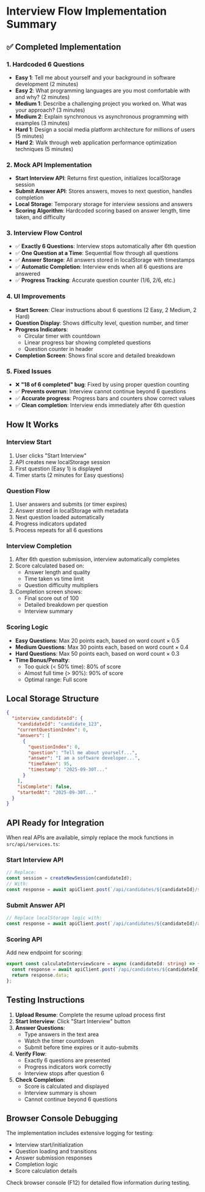 # Interview Flow Implementation Summary

## ✅ **Completed Implementation**

### **1. Hardcoded 6 Questions**
- **Easy 1**: Tell me about yourself and your background in software development (2 minutes)
- **Easy 2**: What programming languages are you most comfortable with and why? (2 minutes)
- **Medium 1**: Describe a challenging project you worked on. What was your approach? (3 minutes)
- **Medium 2**: Explain synchronous vs asynchronous programming with examples (3 minutes)
- **Hard 1**: Design a social media platform architecture for millions of users (5 minutes)
- **Hard 2**: Walk through web application performance optimization techniques (5 minutes)

### **2. Mock API Implementation**
- **Start Interview API**: Returns first question, initializes localStorage session
- **Submit Answer API**: Stores answers, moves to next question, handles completion
- **Local Storage**: Temporary storage for interview sessions and answers
- **Scoring Algorithm**: Hardcoded scoring based on answer length, time taken, and difficulty

### **3. Interview Flow Control**
- ✅ **Exactly 6 Questions**: Interview stops automatically after 6th question
- ✅ **One Question at a Time**: Sequential flow through all questions
- ✅ **Answer Storage**: All answers stored in localStorage with timestamps
- ✅ **Automatic Completion**: Interview ends when all 6 questions are answered
- ✅ **Progress Tracking**: Accurate question counter (1/6, 2/6, etc.)

### **4. UI Improvements**
- **Start Screen**: Clear instructions about 6 questions (2 Easy, 2 Medium, 2 Hard)
- **Question Display**: Shows difficulty level, question number, and timer
- **Progress Indicators**: 
  - Circular timer with countdown
  - Linear progress bar showing completed questions
  - Question counter in header
- **Completion Screen**: Shows final score and detailed breakdown

### **5. Fixed Issues**
- ❌ **"18 of 6 completed" bug**: Fixed by using proper question counting
- ✅ **Prevents overrun**: Interview cannot continue beyond 6 questions
- ✅ **Accurate progress**: Progress bars and counters show correct values
- ✅ **Clean completion**: Interview ends immediately after 6th question

## **How It Works**

### **Interview Start**
1. User clicks "Start Interview" 
2. API creates new localStorage session
3. First question (Easy 1) is displayed
4. Timer starts (2 minutes for Easy questions)

### **Question Flow**
1. User answers and submits (or timer expires)
2. Answer stored in localStorage with metadata
3. Next question loaded automatically
4. Progress indicators updated
5. Process repeats for all 6 questions

### **Interview Completion**
1. After 6th question submission, interview automatically completes
2. Score calculated based on:
   - Answer length and quality
   - Time taken vs time limit
   - Question difficulty multipliers
3. Completion screen shows:
   - Final score out of 100
   - Detailed breakdown per question
   - Interview summary

### **Scoring Logic**
- **Easy Questions**: Max 20 points each, based on word count × 0.5
- **Medium Questions**: Max 30 points each, based on word count × 0.4  
- **Hard Questions**: Max 50 points each, based on word count × 0.3
- **Time Bonus/Penalty**:
  - Too quick (< 50% time): 80% of score
  - Almost full time (> 90%): 90% of score
  - Optimal range: Full score

## **Local Storage Structure**
```json
{
  "interview_candidateId": {
    "candidateId": "candidate_123",
    "currentQuestionIndex": 0,
    "answers": [
      {
        "questionIndex": 0,
        "question": "Tell me about yourself...",
        "answer": "I am a software developer...",
        "timeTaken": 95,
        "timestamp": "2025-09-30T..."
      }
    ],
    "isComplete": false,
    "startedAt": "2025-09-30T..."
  }
}
```

## **API Ready for Integration**

When real APIs are available, simply replace the mock functions in `src/api/services.ts`:

### **Start Interview API**
```typescript
// Replace: 
const session = createNewSession(candidateId);
// With:
const response = await apiClient.post(`/api/candidates/${candidateId}/start`);
```

### **Submit Answer API**
```typescript
// Replace localStorage logic with:
const response = await apiClient.post(`/api/candidates/${candidateId}/answer`, formData);
```

### **Scoring API**
Add new endpoint for scoring:
```typescript
export const calculateInterviewScore = async (candidateId: string) => {
  const response = await apiClient.post(`/api/candidates/${candidateId}/score`);
  return response.data;
};
```

## **Testing Instructions**

1. **Upload Resume**: Complete the resume upload process first
2. **Start Interview**: Click "Start Interview" button  
3. **Answer Questions**: 
   - Type answers in the text area
   - Watch the timer countdown
   - Submit before time expires or it auto-submits
4. **Verify Flow**:
   - Exactly 6 questions are presented
   - Progress indicators work correctly
   - Interview stops after question 6
5. **Check Completion**:
   - Score is calculated and displayed
   - Interview summary is shown
   - Cannot continue beyond 6 questions

## **Browser Console Debugging**

The implementation includes extensive logging for testing:
- Interview start/initialization
- Question loading and transitions  
- Answer submission responses
- Completion logic
- Score calculation details

Check browser console (F12) for detailed flow information during testing.